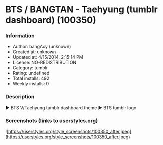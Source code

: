 # BTS / BANGTAN - Taehyung (tumblr dashboard) (100350)

### Information
- Author: bangAcy (unknown)
- Created at: unknown
- Updated at: 4/15/2014, 2:15:14 PM
- License: NO-REDISTRIBUTION
- Category: tumblr
- Rating: undefined
- Total installs: 492
- Weekly installs: 0


### Description
► BTS V/Taehyung tumblr dashboard theme 
► BTS tumblr logo


### Screenshots (links to userstyles.org)
![https://userstyles.org/style_screenshots/100350_after.jpeg](https://userstyles.org/style_screenshots/100350_after.jpeg)


